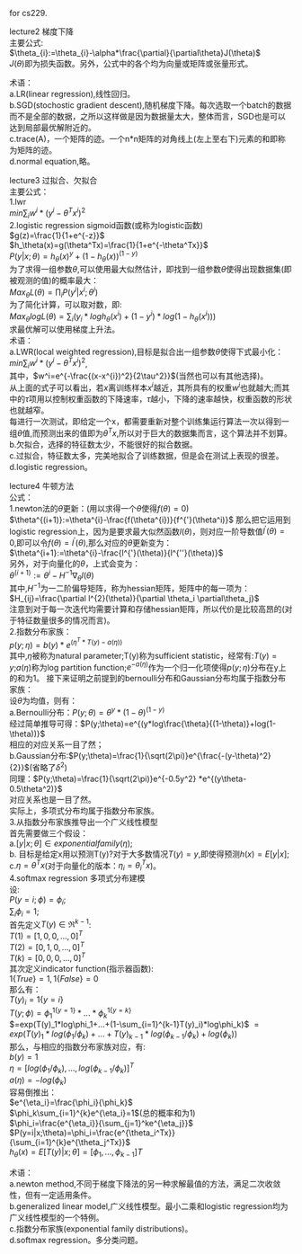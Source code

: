 for cs229.  

lecture2 梯度下降  
主要公式:   
    $\theta_{i}:=\theta_{i}-\alpha*\frac{\partial}{\partial\theta}J(\theta)$  
    $J(\theta)$即为损失函数。另外，公式中的各个均为向量或矩阵或张量形式。 

术语：  
    a.LR(linear regression),线性回归。  
    b.SGD(stochostic gradient descent),随机梯度下降。每次选取一个batch的数据而不是全部的数据，之所以这样做是因为数据量太大，整体而言，SGD也是可以达到局部最优解附近的。    
    c.trace(A)，一个矩阵的迹。一个n*n矩阵的对角线上(左上至右下)元素的和即称为矩阵的迹。  
    d.normal equation,略。  

lecture3 过拟合、欠拟合  
主要公式：  
    1.lwr  
    $min\sum_iw^i*(y^{i}-\theta^Tx^{i})^2$  
    2.logistic regression sigmoid函数(或称为logistic函数)   
    $g(z)=\frac{1}{1+e^{-z}}$  
    $h_\theta(x)=g(\theta^Tx)=\frac{1}{1+e^{-\theta^Tx}}$  
    $P(y|x;\theta)=h_\theta(x)^y+(1-h_\theta(x))^{(1-y)}$  
    为了求得一组参数$\theta$,可以使用最大似然估计，即找到一组参数$\theta$使得出现数据集(即被观测的值)的概率最大：  
    $Max_{\theta}L(\theta)=\prod_iP(y^{i}|x^{i};\theta^{i})$  
    为了简化计算，可以取对数，即:  
    $Max_{\theta}logL(\theta)=\sum_{i}(y_i*logh_\theta(x^{i})+(1-y^i)*log(1-h_{\theta}(x^{i})))$  
    求最优解可以使用梯度上升法。  
术语：  
    a.LWR(local weighted regression),目标是拟合出一组参数$\theta$使得下式最小化：  
    $min\sum_iw^i*(y^{i}-\theta^Tx^{i})^2$,  
    其中，$w^i=e^{-\frac{(x-x^{i})^2}{2\tau^2}}$(当然也可以有其他选择)。    
    从上面的式子可以看出，若$x$离训练样本$x^i$越近，其所具有的权重$w^i$也就越大;而其中的$\tau$项用以控制权重函数的下降速率，$\tau$越小，下降的速率越快，权重函数的形状也就越窄。  
    每进行一次测试，即给定一个x，都需要重新对整个训练集运行算法一次以得到一组$\theta$值,而预测出来的值即为$\theta^Tx$,所以对于巨大的数据集而言，这个算法并不划算。     
    b.欠拟合，选择的特征数太少，不能很好的拟合数据。  
    c.过拟合，特征数太多，完美地拟合了训练数据，但是会在测试上表现的很差。  
    d.logistic regression。  

lecture4 牛顿方法  
公式：  
    1.newton法的$\theta$更新：(用以求得一个$\theta$使得$f(\theta)=0$)  
    $\theta^{(i+1)}:=\theta^{i}-\frac{f(\theta^{i})}{f^{'}(\theta^i)}$
    那么把它运用到logistic regression上，因为是要求最大似然函数$l(\theta)$，则对应一阶导数值$l^{'}(\theta)=0$,即可以令$f(\theta)=l^{'}(\theta)$,那么对应的$\theta$更新变为：  
    $\theta^{i+1}:=\theta^{i}-\frac{l^{'}(\theta)}{l^{''}(\theta)}$  
    另外，对于向量化的$\theta$，上式会变为：  
    $\theta^{(i+1)}:=\theta^{i}-H^{-1}\nabla_{\theta}l(\theta)$  
    其中,$H^{-1}$为一二阶偏导矩阵，称为hessian矩阵，矩阵中的每一项为：  
    $H_{ij}=\frac{\partial l^{2}(\theta)}{\partial \theta_i \partial\theta_j}$  
    注意到对于每一次迭代均需要计算和存储hessian矩阵，所以代价是比较高昂的(对于特征数量很多的情况而言)。  
    2.指数分布家族：  
    $p(y;\eta)=b(y)*e^{(\eta^T*T(y)-a(\eta))}$  
    其中,$\eta$被称为natural parameter;T(y)称为sufficient statistic，经常有:$T(y)=y$;$a(\eta)$称为log partition function;$e^{-a(\eta)}$作为一个归一化项使得$p(y;\eta)$分布在y上的和为1。
    接下来证明之前提到的bernoulli分布和Gaussian分布均属于指数分布家族：  
    设$\theta$为均值，则有：  
    a.Bernoulli分布：$P(y;\theta)=\theta^y*(1-\theta)^{(1-y)}$   
    经过简单推导可得：$P(y;\theta)=e^{(y*log\frac{\theta}{(1-\theta)}+log(1-\theta))}$    
    相应的对应关系一目了然；  
    b.Gaussian分布:$P(y;\theta)=\frac{1}{\sqrt(2\pi)}e^{\frac{-(y-\theta)^2}{2}}$(省略了$\delta^2$)  
    同理：$P(y;\theta)=\frac{1}{\sqrt(2\pi)}e^{-0.5y^2} *e^{(y\theta-0.5\theta^2)}$  
    对应关系也是一目了然。  
    实际上，多项式分布均属于指数分布家族。  
    3.从指数分布家族推导出一个广义线性模型  
    首先需要做三个假设：  
    a.$[y|x;\theta]\in exponential family(\eta)$;  
    b. 目标是给定x用以预测T(y)?对于大多数情况$T(y)=y$,即使得预测$h(x)=E[y|x]$;  
    c.$\eta=\theta^Tx$(对于向量化的版本：$\eta_i=\theta_i^Tx$)。    
    4.softmax regression 多项式分布建模   
    设:  
    $P(y=i;\phi)=\phi_i$;  
    $\sum_i\phi_i=1$;   
    首先定义$T(y)\in\Re^{k-1}$:  
    $T(1)=[1,0,0,...,0]^T$  
    $T(2)=[0,1,0,...,0]^T$  
    $T(k)=[0,0,0,...,0]^T$   
    其次定义indicator function(指示器函数):  
    $1\{True\}=1,1\{False\}=0$  
    那么有：  
    $T(y)_i=1\{y=i\}$  
    $T(y;\phi)=\phi^{1\{y=1\}}_{1}*...*\phi^{1\{y=k\}}_{k}$    
    $=exp(T(y)_1*log\phi_1+...+(1-\sum_{i=1}^{k-1}T(y)_i)*log\phi_k)$
    $=exp(T(y)_1*log(\phi_1/\phi_k)+...+T(y)_{k-1}*log(\phi_{k-1}/\phi_k)+log(\phi_k))$  
    那么，与相应的指数分布家族对应，有:  
    $b(y)=1$  
    $\eta=[log(\phi_1/\phi_k),...,log(\phi_{k-1}/\phi_k)]^T$  
    $a(\eta)=-log(\phi_k)$  
    容易倒推出：  
    $e^{\eta_i}=\frac{\phi_i}{\phi_k}$  
    $\phi_k\sum_{i=1}^{k}e^{\eta_i}=1$(总的概率和为1)  
    $\phi_i=\frac{e^{\eta_i}}{\sum_{j=1}^ke^{\eta_j}}$  
    $P(y=i|x;\theta)=\phi_i=\frac{e^{\theta_i^Tx}}{\sum_{i=1}^{k}e^{\theta_j^Tx}}$  
    $h_\theta(x)=E[T(y)|x;\theta]=[\phi_1,...,\phi_{k-1}]T$  

术语：  
    a.newton method,不同于梯度下降法的另一种求解最值的方法，满足二次收敛性，但有一定适用条件。  
    b.generalized linear model,广义线性模型。最小二乘和logistic regression均为广义线性模型的一个特例。    
    c.指数分布家族(exponential family distributions)。  
    d.softmax regression。多分类问题。    
